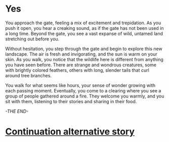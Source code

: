 # Yes

You approach the gate, feeling a mix of excitement and trepidation. As you push it open, you hear a creaking sound, as if the gate has not been used in a long time. Beyond the gate, you see a vast expanse of wild, untamed land stretching out before you.

Without hesitation, you step through the gate and begin to explore this new landscape. The air is fresh and invigorating, and the sun is warm on your skin. As you walk, you notice that the wildlife here is different from anything you have seen before. There are strange and wondrous creatures, some with brightly colored feathers, others with long, slender tails that curl around tree branches.

You walk for what seems like hours, your sense of wonder growing with each passing moment. Eventually, you come to a clearing where you see a group of people gathered around a fire. They welcome you warmly, and you sit with them, listening to their stories and sharing in their food.

_-THE END-_

# [Continuation alternative story](/intro.md)
